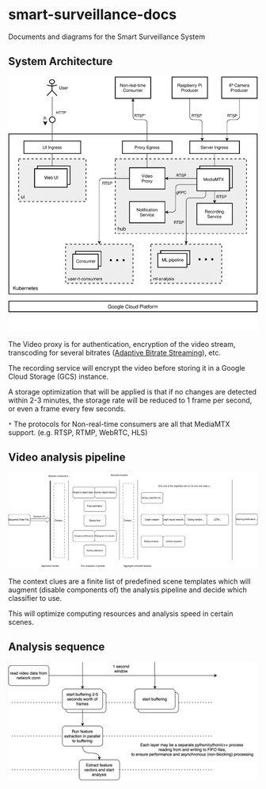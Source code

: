 # smart-surveillance-docs
Documents and diagrams for the Smart Surveillance System


## System Architecture

![architecure](arch_diagram.svg)

The Video proxy is for authentication, encryption of the video stream, transcoding for several bitrates ([Adaptive Bitrate Streaming](https://webhostinggeeks.com/blog/adaptive-bitrate-streaming-what-is-it-how-it-works-and-why-it-matters/)), etc.

The recording service will encrypt the video before storing it in a Google Cloud Storage (GCS) instance.

A storage optimization that will be applied is that if no changes are detected within 2-3 minutes, the storage rate will be reduced to 1 frame per second, or even a frame every few seconds.

`*` The protocols for Non-real-time consumers are all that MediaMTX support. (e.g. RTSP, RTMP, WebRTC, HLS)

## Video analysis pipeline

![ml-pipeline](ml-pipeline/ml-pipeline-v4.svg)

The context clues are a finite list of predefined scene templates which will augment (disable components of) the analysis pipeline and decide which classifier to use.

This will optimize computing resources and analysis speed in certain scenes.

## Analysis sequence

![sequence](ml-pipeline-sequence.svg)